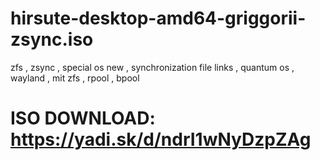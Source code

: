 # hirsute-desktop-amd64-griggorii-zsync.iso
zfs , zsync , special os new , synchronization file links , quantum os , wayland , mit zfs , rpool , bpool

# ISO DOWNLOAD: https://yadi.sk/d/ndrI1wNyDzpZAg

